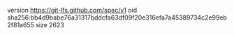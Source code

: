 version https://git-lfs.github.com/spec/v1
oid sha256:bb4d9babe76a31317bddcfa63df09f20e316efa7a45389734c2e99eb2f81a655
size 2623
